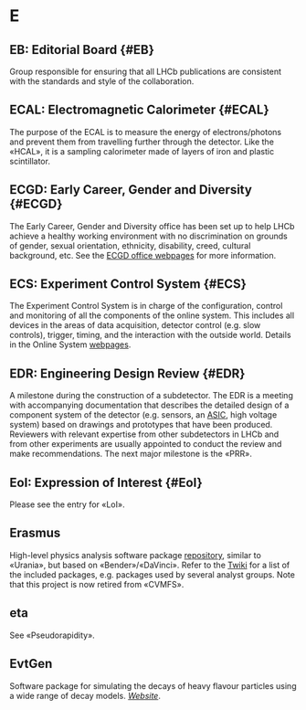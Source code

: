 # E

## EB: Editorial Board {#EB}

Group responsible for ensuring that all LHCb publications are consistent with the standards and style of the collaboration.

## ECAL: Electromagnetic Calorimeter {#ECAL}

The purpose of the ECAL is to measure the energy of electrons/photons and prevent them from travelling further through the detector.
Like the «HCAL», it is a sampling calorimeter made of layers of iron and plastic scintillator.

## ECGD: Early Career, Gender and Diversity {#ECGD}

The Early Career, Gender and Diversity office has been set up to help LHCb achieve a healthy working environment
with no discrimination on grounds of gender, sexual orientation, ethnicity, disability, creed, cultural background, etc.
See the [ECGD office webpages](http://lhcb.web.cern.ch/lhcb/ECGD_Office/ECGD-intro.html) for more information.

## ECS: Experiment Control System {#ECS}

The Experiment Control System is in charge of the configuration, control and monitoring of all the components of the online system.
This includes all devices in the areas of data acquisition, detector control (e.g. slow controls), trigger, timing,
and the interaction with the outside world.
Details in the Online System [webpages](http://lhcb-online.web.cern.ch/lhcb-online/ecs/default.htm).

## EDR: Engineering Design Review {#EDR}

A milestone during the construction of a subdetector.
The EDR is a meeting with accompanying documentation that describes the detailed design of a component system of the detector
(e.g. sensors, an [ASIC](https://en.wikipedia.org/wiki/Application-specific_integrated_circuit), high voltage system)
based on drawings and prototypes that have been produced.
Reviewers with relevant expertise from other subdetectors in LHCb and from other experiments
are usually appointed to conduct the review and make recommendations. The next major milestone is the «PRR».

## EoI: Expression of Interest {#EoI}

Please see the entry for «LoI».

## Erasmus

High-level physics analysis software package [repository](https://gitlab.cern.ch/lhcb/Erasmus),
similar to «Urania», but based on «Bender»/«DaVinci».
Refer to the [Twiki](https://twiki.cern.ch/twiki/bin/view/LHCb/Erasmus)
for a list of the included packages, e.g. packages used by several analyst groups.
Note that this project is now retired from «CVMFS».

## eta

See «Pseudorapidity».

## EvtGen

Software package for simulating the decays of heavy flavour particles using a wide range of decay models.
[_Website_](https://evtgen.hepforge.org).
